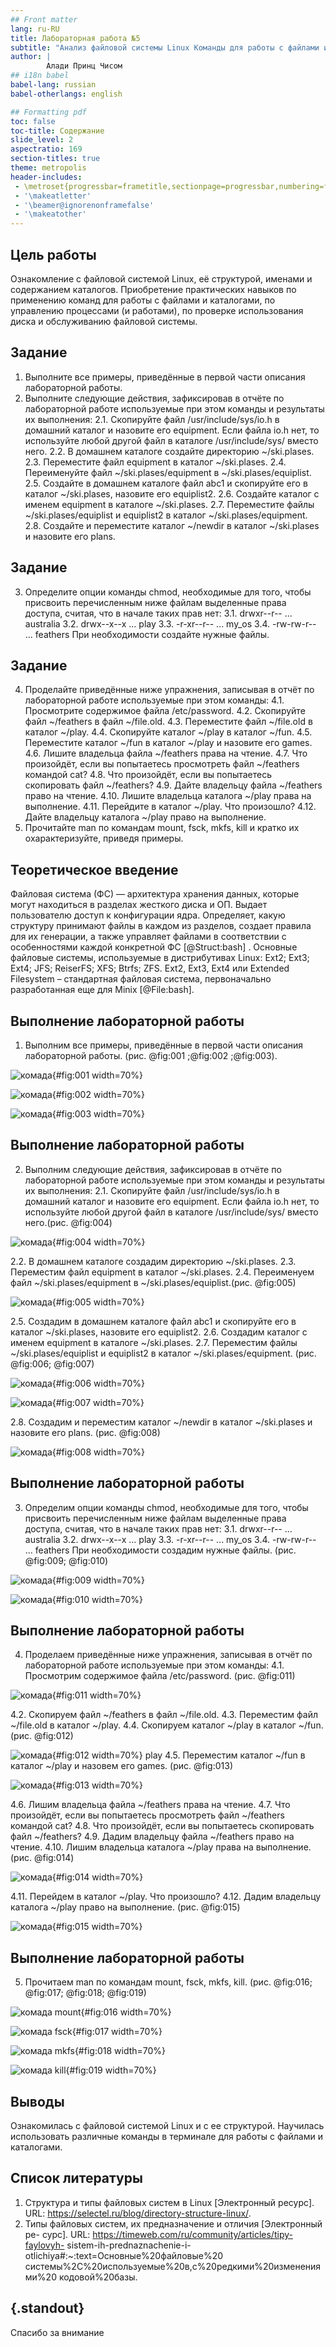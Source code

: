 ```yaml
---
## Front matter
lang: ru-RU
title: Лабораторная работа №5
subtitle: "Анализ файловой системы Linux Команды для работы с файлами и каталогами"
author: |
        Алади Принц Чисом 
## i18n babel
babel-lang: russian
babel-otherlangs: english

## Formatting pdf
toc: false
toc-title: Содержание
slide_level: 2
aspectratio: 169
section-titles: true
theme: metropolis
header-includes:
 - \metroset{progressbar=frametitle,sectionpage=progressbar,numbering=fraction}
 - '\makeatletter'
 - '\beamer@ignorenonframefalse'
 - '\makeatother'
---
```


## Цель работы
Ознакомление с файловой системой Linux, её структурой, именами и содержанием
каталогов. Приобретение практических навыков по применению команд для работы
с файлами и каталогами, по управлению процессами (и работами), по проверке использования диска и обслуживанию файловой системы.

## Задание

1. Выполните все примеры, приведённые в первой части описания лабораторной работы.
2. Выполните следующие действия, зафиксировав в отчёте по лабораторной работе
используемые при этом команды и результаты их выполнения:
2.1. Скопируйте файл /usr/include/sys/io.h в домашний каталог и назовите его
equipment. Если файла io.h нет, то используйте любой другой файл в каталоге
/usr/include/sys/ вместо него.
2.2. В домашнем каталоге создайте директорию ~/ski.plases.
2.3. Переместите файл equipment в каталог ~/ski.plases.
2.4. Переименуйте файл ~/ski.plases/equipment в ~/ski.plases/equiplist.
2.5. Создайте в домашнем каталоге файл abc1 и скопируйте его в каталог
~/ski.plases, назовите его equiplist2.
2.6. Создайте каталог с именем equipment в каталоге ~/ski.plases.
2.7. Переместите файлы ~/ski.plases/equiplist и equiplist2 в каталог
~/ski.plases/equipment.
2.8. Создайте и переместите каталог ~/newdir в каталог ~/ski.plases и назовите
его plans.


## Задание
3. Определите опции команды chmod, необходимые для того, чтобы присвоить перечисленным ниже файлам выделенные права доступа, считая, что в начале таких прав
нет:
3.1. drwxr--r-- ... australia
3.2. drwx--x--x ... play
3.3. -r-xr--r-- ... my_os
3.4. -rw-rw-r-- ... feathers
При необходимости создайте нужные файлы.

## Задание
4. Проделайте приведённые ниже упражнения, записывая в отчёт по лабораторной
работе используемые при этом команды:
4.1. Просмотрите содержимое файла /etc/password.
4.2. Скопируйте файл ~/feathers в файл ~/file.old.
4.3. Переместите файл ~/file.old в каталог ~/play.
4.4. Скопируйте каталог ~/play в каталог ~/fun.
4.5. Переместите каталог ~/fun в каталог ~/play и назовите его games.
4.6. Лишите владельца файла ~/feathers права на чтение.
4.7. Что произойдёт, если вы попытаетесь просмотреть файл ~/feathers командой
cat?
4.8. Что произойдёт, если вы попытаетесь скопировать файл ~/feathers?
4.9. Дайте владельцу файла ~/feathers право на чтение.
4.10. Лишите владельца каталога ~/play права на выполнение.
4.11. Перейдите в каталог ~/play. Что произошло?
4.12. Дайте владельцу каталога ~/play право на выполнение.
5. Прочитайте man по командам mount, fsck, mkfs, kill и кратко их охарактеризуйте,
приведя примеры.

## Теоретическое введение

Файловая система (ФС) — архитектура хранения данных, которые могут находиться в разделах жесткого диска и ОП. Выдает пользователю доступ к конфигурации ядра. Определяет, какую структуру принимают файлы в каждом из разделов, создает правила для их генерации, а также управляет файлами в соответствии с особенностями каждой конкретной ФС [@Struct:bash] . Основные файловые системы, используемые в дистрибутивах Linux: Ext2; Ext3; Ext4; JFS; ReiserFS; XFS; Btrfs; ZFS. Ext2, Ext3, Ext4 или Extended Filesystem – стандартная файловая система, первоначально разработанная еще для Minix [@File:bash].


## Выполнение лабораторной работы

1.  Выполним все примеры, приведённые в первой части описания лабораторной работы. (рис. @fig:001 ;@fig:002 ;@fig:003).

![комада](image/1.png){#fig:001 width=70%}

![комада](image/2.png){#fig:002 width=70%}

![комада](image/3.png){#fig:003 width=70%}


## Выполнение лабораторной работы
2.  Выполним следующие действия, зафиксировав в отчёте по лабораторной работе используемые при этом команды и результаты их выполнения: 2.1. Скопируйте файл /usr/include/sys/io.h в домашний каталог и назовите его equipment. Если файла io.h нет, то используйте любой другой файл в каталоге /usr/include/sys/ вместо него.(рис. @fig:004)

![комада](image/4.png){#fig:004 width=70%}

2.2. В домашнем каталоге создадим директорию ~/ski.plases. 2.3. Переместим файл equipment в каталог ~/ski.plases. 2.4. Переименуем файл ~/ski.plases/equipment в ~/ski.plases/equiplist.(рис. @fig:005)

![комада](image/5.png){#fig:005 width=70%}

2.5. Создадим в домашнем каталоге файл abc1 и скопируйте его в каталог ~/ski.plases, назовите его equiplist2. 2.6. Создадим каталог с именем equipment в каталоге ~/ski.plases. 2.7. Переместим файлы ~/ski.plases/equiplist и equiplist2 в каталог ~/ski.plases/equipment. (рис. @fig:006; @fig:007)

![комада](image/6.png){#fig:006 width=70%}

![комада](image/7.png){#fig:007 width=70%}

2.8. Создадим и переместим каталог ~/newdir в каталог ~/ski.plases и назовите его plans. (рис. @fig:008)

![комада](image/8.png){#fig:008 width=70%}

## Выполнение лабораторной работы

3.  Определим опции команды chmod, необходимые для того, чтобы присвоить перечисленным ниже файлам выделенные права доступа, считая, что в начале таких прав нет: 3.1. drwxr--r-- ... australia 3.2. drwx--x--x ... play 3.3. -r-xr--r-- ... my_os 3.4. -rw-rw-r-- ... feathers При необходимости создадим нужные файлы.  (рис. @fig:009; @fig:010)

![комада](image/9.png){#fig:009 width=70%}

![комада](image/10.png){#fig:010 width=70%}



## Выполнение лабораторной работы

4. Проделаем приведённые ниже упражнения, записывая в отчёт по лабораторной работе используемые при этом команды: 4.1. Просмотрим содержимое файла /etc/password. (рис. @fig:011)

![комада](image/11.png){#fig:011 width=70%}

4.2. Скопируем файл ~/feathers в файл ~/file.old. 4.3. Переместим файл ~/file.old в каталог ~/play. 4.4. Скопируем каталог ~/play в каталог ~/fun.(рис. @fig:012)

![комада](image/12.png){#fig:012 width=70%}
play
4.5. Переместим каталог ~/fun в каталог ~/play и назовем его games. (рис. @fig:013)

![комада](image/13.png){#fig:013 width=70%}

4.6. Лишим владельца файла ~/feathers права на чтение. 4.7. Что произойдёт, если вы попытаетесь просмотреть файл ~/feathers командой cat? 4.8. Что произойдёт, если вы попытаетесь скопировать файл ~/feathers? 4.9. Дадим владельцу файла ~/feathers право на чтение. 4.10. Лишим владельца каталога ~/play права на выполнение. (рис. @fig:014)

![комада](image/14.png){#fig:014 width=70%}

4.11. Перейдем в каталог ~/play. Что произошло? 4.12. Дадим владельцу каталога ~/play право на выполнение. (рис. @fig:015)

![комада](image/15.png){#fig:015 width=70%}


## Выполнение лабораторной работы

5.  Прочитаем man по командам mount, fsck, mkfs, kill. (рис. @fig:016; @fig:017; @fig:018; @fig:019)

![комада mount](image/16.png){#fig:016 width=70%}

![комада fsck](image/17.png){#fig:017 width=70%}

![комада mkfs](image/18.png){#fig:018 width=70%}

![комада kill](image/19.png){#fig:019 width=70%}

## Выводы
Ознакомилась с файловой системой Linux и с ее структурой. Научилась использовать различные команды в терминале для работы с файлами и каталогами.

## Список литературы

1. Структура и типы файловых систем в Linux [Электронный ресурс]. URL:
https://selectel.ru/blog/directory-structure-linux/.
2. Типы файловых систем, их предназначение и отличия [Электронный ре-
сурс]. URL: https://timeweb.com/ru/community/articles/tipy-faylovyh-
sistem-ih-prednaznachenie-i-otlichiya#:~:text=Основные%20файловые%20
системы%2C%20используемые%20в,с%20редкими%20изменениями%20
кодовой%20базы.

## {.standout}

Спасибо за внимание

